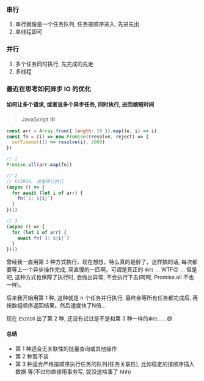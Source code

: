 ### 串行

1. 串行就像是一个任务队列, 任务按顺序进入, 先进先出
2. 单线程即可


### 并行

1. 多个任务同时执行, 先完成的先走
2. 多线程

### 最近在思考如何异步 IO 的优化

#### 如何让多个请求, 或者说多个异步任务, **同时**执行, 进而缩短时间

> JavaScript 中
```javascript
const arr = Array.from({ length: 10 }).map((e, i) => i)
const fn = (i) => new Promise((resolve, reject) => {
  setTimeout(() => resolve(i), 2000)
})

// 1
Promise.all(arr.map(fn))

// 2
// ES2018, 说是串行执行
(async () => {
  for await (let i of arr) {
    fn(`2: ${i}`)
  }
})()

// 3
(async () => {
  for (let i of arr) {
    await fn(`3: ${i}`)
  }
})()

```

曾经我一直用第 3 种方式执行，现在想想，特么真的是醉了，这样搞的话, 每次都要等上一个异步操作完成, 简直慢的一匹啊，可谓是真正的 `串行` ... WTF🙃 ... 但是吧, 这种方式也保障了执行时, 会抛出异常, 不会执行下去(呵呵, Promise.all 不也一样)。

后来我开始用第 1 种, 这种就是 n 个任务并行执行, 最终会等所有任务都完成后, 再按数组顺序返回结果。然后速度快了N倍...

现在 `ES2018` 出了第 2 种, 还没有试过是不是和第 3 种一样的`串行`......😅

#### 总结

- 第 1 种适合无关联性的批量查询或其他操作
- 第 2 种暂不谈
- 第 3 种适合严格按顺序执行任务的队列(任务关联性), 比如稳定的按顺序插入数据 等(不过你直接用事务写, 就没这啥事了 hhh)
